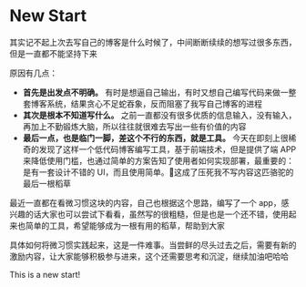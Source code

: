 # New Start


其实记不起上次去写自己的博客是什么时候了，中间断断续续的想写过很多东西，但是一直都不能坚持下来


<!-- more -->

原因有几点：
- **首先是出发点不明确。** 有时是想逼自己输出，有时又想自己编写代码来做一整套博客系统，结果贪心不足蛇吞象，反而阻塞了我写自己博客的进程
- **其次是根本不知道写什么。** 之前一直都没有很多优质的信息输入，没有输入，再加上不勤锻炼大脑，所以往往就很难去写出一些有价值的内容
- **最后一点，也是临门一脚，差这个不行的东西，就是工具。** 今天在即刻上很稀奇的发现了这样一个低代码博客编写工具，基于前端技术，但是提供了端 APP 来降低使用门槛，也通过简单的方案告知了使用者如何实现部署，最重要的：是有一套设计不错的 UI，而且使用简单。这成了压死我不写内容这匹骆驼的最后一根稻草

最近一直都在看微习惯这块的内容，自己也根据这个思路，编写了一个 app，感兴趣的话大家也可以尝试下看看，虽然写的很粗糙，但是也是一个还不错，使用起来也简单的工具，希望能够成为一根有用的稻草，帮助到大家


具体如何将微习惯实践起来，这是一件难事。当尝鲜的尽头过去之后，需要有新的激励内容，让大家能够积极参与进来，这个还需要思考和沉淀，继续加油吧哈哈

This is a new start!